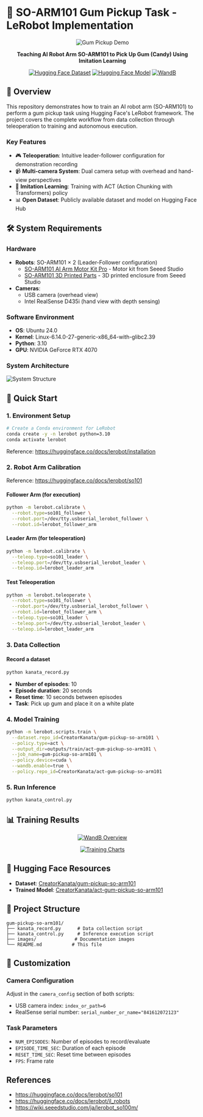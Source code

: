 # 🤖 SO-ARM101 Gum Pickup Task - LeRobot Implementation

<div align="center">

![Gum Pickup Demo](https://github.com/CreatorKanata/gum-pickup-so-arm101/blob/main/images/gum-pickup.jpg?raw=true)

**Teaching AI Robot Arm SO-ARM101 to Pick Up Gum (Candy) Using Imitation Learning**

[![Hugging Face Dataset](https://img.shields.io/badge/🤗%20Dataset-gum--pickup--so--arm101-blue)](https://huggingface.co/datasets/CreatorKanata/gum-pickup-so-arm101)
[![Hugging Face Model](https://img.shields.io/badge/🤗%20Model-act--gum--pickup--so--arm101-green)](https://huggingface.co/CreatorKanata/act-gum-pickup-so-arm101)
[![WandB](https://img.shields.io/badge/📊%20WandB-Training%20Logs-orange)](https://wandb.ai/takehide22-hapt-lab-llc/lerobot/runs/afarhran/overview)

</div>

## 🎯 Overview

This repository demonstrates how to train an AI robot arm (SO-ARM101) to perform a gum pickup task using Hugging Face's LeRobot framework. The project covers the complete workflow from data collection through teleoperation to training and autonomous execution.

### Key Features
- 🎮 **Teleoperation**: Intuitive leader-follower configuration for demonstration recording
- 📹 **Multi-camera System**: Dual camera setup with overhead and hand-view perspectives
- 🧠 **Imitation Learning**: Training with ACT (Action Chunking with Transformers) policy
- 📊 **Open Dataset**: Publicly available dataset and model on Hugging Face Hub

## 🛠️ System Requirements

### Hardware
- **Robots**: SO-ARM101 × 2 (Leader-Follower configuration)
  - [SO-ARM101 AI Arm Motor Kit Pro](https://jp.seeedstudio.com/SO-ARM101-Low-Cost-AI-Arm-Kit-Pro-p-6427.html) - Motor kit from Seeed Studio
  - [SO-ARM101 3D Printed Parts](https://jp.seeedstudio.com/SO-ARM101-3D-printed-Enclosure-p-6428.html) - 3D printed enclosure from Seeed Studio
- **Cameras**: 
  - USB camera (overhead view)
  - Intel RealSense D435i (hand view with depth sensing)

### Software Environment
- **OS**: Ubuntu 24.0
- **Kernel**: Linux-6.14.0-27-generic-x86_64-with-glibc2.39
- **Python**: 3.10
- **GPU**: NVIDIA GeForce RTX 4070

### System Architecture

![System Structure](https://github.com/CreatorKanata/gum-pickup-so-arm101/blob/main/images/system-structure.jpg?raw=true)

## 🚀 Quick Start

### 1. Environment Setup

```bash
# Create a Conda environment for LeRobot
conda create -y -n lerobot python=3.10
conda activate lerobot
```

Reference: https://huggingface.co/docs/lerobot/installation

### 2. Robot Arm Calibration

Reference: https://huggingface.co/docs/lerobot/so101

#### Follower Arm (for execution)
```bash
python -m lerobot.calibrate \
  --robot.type=so101_follower \
  --robot.port=/dev/tty.usbserial_lerobot_follower \
  --robot.id=lerobot_follower_arm
```

#### Leader Arm (for teleoperation)
```bash
python -m lerobot.calibrate \
  --teleop.type=so101_leader \
  --teleop.port=/dev/tty.usbserial_lerobot_leader \
  --teleop.id=lerobot_leader_arm
```

#### Test Teleoperation
```bash
python -m lerobot.teleoperate \
  --robot.type=so101_follower \
  --robot.port=/dev/tty.usbserial_lerobot_follower \
  --robot.id=lerobot_follower_arm \
  --teleop.type=so101_leader \
  --teleop.port=/dev/tty.usbserial_lerobot_leader \
  --teleop.id=lerobot_leader_arm
```

### 3. Data Collection

#### Record a dataset
```bash
python kanata_record.py
```
- **Number of episodes**: 10
- **Episode duration**: 20 seconds
- **Reset time**: 10 seconds between episodes
- **Task**: Pick up gum and place it on a white plate

### 4. Model Training

```bash
python -m lerobot.scripts.train \
  --dataset.repo_id=CreatorKanata/gum-pickup-so-arm101 \
  --policy.type=act \
  --output_dir=outputs/train/act-gum-pickup-so-arm101 \
  --job_name=gum-pickup-so-arm101 \
  --policy.device=cuda \
  --wandb.enable=true \
  --policy.repo_id=CreatorKanata/act-gum-pickup-so-arm101
```

### 5. Run Inference

```bash
python kanata_control.py
```

## 📊 Training Results

<div align="center">

[![WandB Overview](https://github.com/CreatorKanata/gum-pickup-so-arm101/blob/main/images/wandb-overview.png?raw=true)](https://wandb.ai/takehide22-hapt-lab-llc/lerobot/overview)

[![Training Charts](https://github.com/CreatorKanata/gum-pickup-so-arm101/blob/main/images/wandb-train-charts.png?raw=true)](https://wandb.ai/takehide22-hapt-lab-llc/lerobot/workspace?nw=nwusertakehide22)

</div>

## 🤗 Hugging Face Resources

- **Dataset**: [CreatorKanata/gum-pickup-so-arm101](https://huggingface.co/datasets/CreatorKanata/gum-pickup-so-arm101)
- **Trained Model**: [CreatorKanata/act-gum-pickup-so-arm101](https://huggingface.co/CreatorKanata/act-gum-pickup-so-arm101)

## 📁 Project Structure

```
gum-pickup-so-arm101/
├── kanata_record.py      # Data collection script
├── kanata_control.py     # Inference execution script
├── images/              # Documentation images
└── README.md           # This file
```

## 🔧 Customization

### Camera Configuration
Adjust in the `camera_config` section of both scripts:
- USB camera index: `index_or_path=6`
- RealSense serial number: `serial_number_or_name="841612072123"`

### Task Parameters
- `NUM_EPISODES`: Number of episodes to record/evaluate
- `EPISODE_TIME_SEC`: Duration of each episode
- `RESET_TIME_SEC`: Reset time between episodes
- `FPS`: Frame rate

## References

- https://huggingface.co/docs/lerobot/so101
- https://huggingface.co/docs/lerobot/il_robots
- https://wiki.seeedstudio.com/ja/lerobot_so100m/

